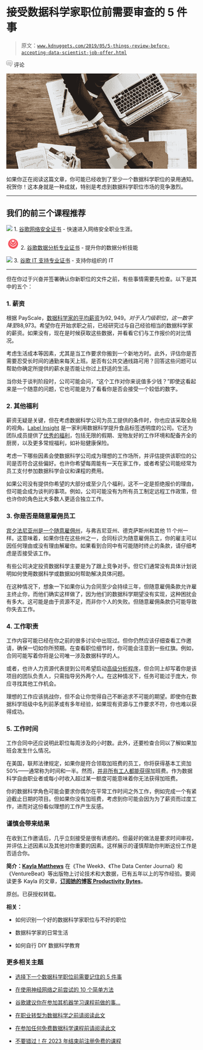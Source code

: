 # 接受数据科学家职位前需要审查的 5 件事

> 原文：[`www.kdnuggets.com/2019/05/5-things-review-before-accepting-data-scientist-job-offer.html`](https://www.kdnuggets.com/2019/05/5-things-review-before-accepting-data-scientist-job-offer.html)

![c](img/3d9c022da2d331bb56691a9617b91b90.png) 评论

![握手](img/3d910cc9ac7bdca50b225665a26bb3a7.png)

如果你正在阅读这篇文章，你可能已经收到了至少一个数据科学职位的录用通知。祝贺你！这本身就是一种成就，特别是考虑到数据科学职位市场的竞争激烈。

* * *

## 我们的前三个课程推荐

![](img/0244c01ba9267c002ef39d4907e0b8fb.png) 1\. [谷歌网络安全证书](https://www.kdnuggets.com/google-cybersecurity) - 快速进入网络安全职业生涯。

![](img/e225c49c3c91745821c8c0368bf04711.png) 2\. [谷歌数据分析专业证书](https://www.kdnuggets.com/google-data-analytics) - 提升你的数据分析技能

![](img/0244c01ba9267c002ef39d4907e0b8fb.png) 3\. [谷歌 IT 支持专业证书](https://www.kdnuggets.com/google-itsupport) - 支持你组织的 IT

* * *

但在你过于兴奋并签署确认你新职位的文件之前，有些事情需要先检查。以下是其中的五个：

### 1\. 薪资

根据 PayScale，[数据科学家的平均薪资](https://www.payscale.com/research/US/Job=Data_Scientist_%2F_Engineer/Salary)为$92,949。对于入门级职位，这一数字降至$88,973。希望你在开始求职之前，已经研究过与自己经验相当的数据科学家的薪资。如果没有，现在是时候获取这些数据，并看看它们与工作报价的对比情况。

考虑生活成本等因素，尤其是当工作要求你搬到一个新地方时。此外，评估你是否需要忍受长时间的通勤来每天上班。是否有公共交通线路可用？回答这些问题可以帮助你确定所提供的薪水是否能让你过上舒适的生活。

当你处于谈判阶段时，公司可能会问，“这个工作对你来说值多少钱？”即使这看起来是一个随意的问题，它也可能是为了看看你是否会接受一个较低的数字。

### 2\. 其他福利

薪资无疑是关键，但在考虑数据科学公司为员工提供的条件时，你也应该采取全局的视角。[Label Insight](https://www.labelinsight.com/) 是一家利用数据科学提升食品标签透明度的公司。它还为团队成员提供了[优秀的福利](https://www.builtinchicago.org/2017/03/09/tech-companies-great-perks)，包括无限的假期、宠物友好的工作环境和配备齐全的厨房，以及更多常规福利，如补贴健康保险。

考虑一下哪些因素会使数据科学公司成为理想的工作场所，并评估提供该职位的公司是否符合这些偏好。也许你希望每周能有一天在家工作，或者希望公司能经常为员工支付参加数据科学会议和课程的费用。

如果公司没有提供你希望的大部分或至少几个福利，这不一定是拒绝报价的理由，但可能会成为谈判的事项。例如，公司可能没有为所有员工制定远程工作政策，但也许你的角色比大多数人更适合独立工作。

### 3\. 你是否是随意雇佣员工

[宾夕法尼亚州是一个随意雇佣州](https://www.weisbergcummings.com/review-contract-before-accepting-new-job/)，与弗吉尼亚州、德克萨斯州和其他 11 个州一样。这意味着，如果你住在这些州之一，合同标识为随意雇佣员工，你的雇主可以因任何理由或没有理由解雇你。如果看到合同中有可能随时终止的条款，请仔细考虑是否接受该工作。

有些公司决定投资数据科学主要是为了跟上竞争对手。但它们通常没有具体计划说明如何使用数据科学或数据如何帮助解决具体问题。

在这种情况下，想象一下如果你认为合同至少会持续三年，但随意雇佣条款允许雇主终止你，而他们确实这样做了，因为他们的数据科学期望没有实现，这种困扰会有多大。这可能是由于资源不足，而非你个人的失败。但随意雇佣条款仍可能导致你失去工作。

### 4\. 工作职责

工作内容可能已经在你之前的很多讨论中出现过。但你仍然应该仔细查看工作邀请，确保一切如你所预期。在查看职位细节时，你可能会注意到一些红旗。例如，合同可能写着你将是公司唯一涉及数据科学的人。

或者，也许人力资源代表提到公司希望启动[高级分析程序](https://www.eweek.com/big-data-and-analytics/10-red-flags-warning-that-your-advanced-analytics-program-will-fail)，但合同上却写着你是该项目的团队负责人，只需指导另外两个人。在这种情况下，任务可能过于庞大，你应寻找其他工作机会。

理想的工作应该挑战你，但不会让你觉得自己不断追求不可能的期望。即使你在数据科学班级中名列前茅或有多年经验，如果现有资源与工作要求不符，你也难以获得成功。

### 5\. 工作时间

工作合同中还应说明此职位每周涉及的小时数。此外，还要检查合同以了解如果加班会发生什么情况。

在美国，联邦法律规定，如果你是符合领取加班费的员工，你将获得基本工资加 50%——通常称为时间和一半。然而，[并非所有工人都能获得](https://www.nolo.com/legal-encyclopedia/overtime-pay-rights-employee-30142.html)加班费。作为数据科学自由职业者或每小时收入超过某一额度可能意味着你无法获得加班费。

你的数据科学角色可能会要求你偶尔在平常工作时间之外工作，例如完成一个有紧迫截止日期的项目。但如果你没有加班费，考虑到你可能会因为为了薪资而过度工作，进而对这份看似理想的工作产生反感。

### 谨慎会带来结果

在收到工作邀请后，几乎立刻接受是很有诱惑的。但最好的做法是要求时间审视，并评估上述因素以及其他对你重要的因素。这样展示的谨慎帮助你判断这份工作是否适合你。

**简介：[Kayla Matthews](http://productivitybytes.com/subscribe-to-productivity-bytes/)** 在《The Week》、《The Data Center Journal》和《VentureBeat》等出版物上讨论技术和大数据，已有五年以上的写作经验。要阅读更多 Kayla 的文章，[**订阅她的博客 Productivity Bytes**](http://productivitybytes.com/subscribe-to-productivity-bytes/)。

原创。已获授权转载。

**相关：**

+   如何识别一个好的数据科学家职位与不好的职位

+   数据科学家的日常生活

+   如何自行 DIY 数据科学教育

### 更多相关主题

+   [选择下一个数据科学职位前需要记住的 5 件事](https://www.kdnuggets.com/2022/01/5-things-keep-mind-selecting-next-job.html)

+   [在使用神经网络之前尝试的 10 个简单方法](https://www.kdnuggets.com/2021/12/10-simple-things-try-neural-networks.html)

+   [谷歌建议你在参加其机器学习课程前做的事…](https://www.kdnuggets.com/2021/10/google-recommends-before-machine-learning-data-science-course.html)

+   [在职业转型为数据科学之前请阅读此文](https://www.kdnuggets.com/read-this-before-making-a-career-switch-to-data-science)

+   [在参加任何免费数据科学课程前请阅读此文](https://www.kdnuggets.com/read-this-before-you-take-any-free-data-science-course)

+   [不要错过！在 2023 年结束前注册免费的课程](https://www.kdnuggets.com/dont-miss-out-enroll-in-free-courses-before-2023-ends)
